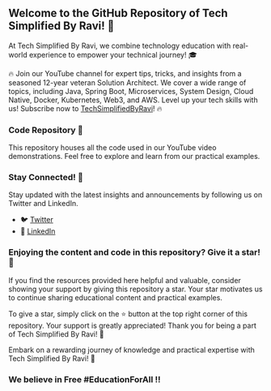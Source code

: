 ## Welcome to the GitHub Repository of Tech Simplified By Ravi! 🚀

At Tech Simplified By Ravi, we combine technology education with real-world experience to empower your technical journey! 🎓

🔥 Join our YouTube channel for expert tips, tricks, and insights from a seasoned 12-year veteran Solution Architect. We cover a wide range of topics, including Java, Spring Boot, Microservices, System Design, Cloud Native, Docker, Kubernetes, Web3, and AWS. Level up your tech skills with us! Subscribe now to [TechSimplifiedByRavi](https://www.youtube.com/@TechSimplifiedByRavi)! 🔥

### Code Repository 📂

This repository houses all the code used in our YouTube video demonstrations. Feel free to explore and learn from our practical examples.

### Stay Connected! 📢

Stay updated with the latest insights and announcements by following us on Twitter and LinkedIn.

- 🐦 [Twitter](https://twitter.com/imRRaj_Official)
- 🔗 [LinkedIn](https://www.linkedin.com/in/ravi-shankar-raj/)


### Enjoying the content and code in this repository? Give it a star! 🌟

If you find the resources provided here helpful and valuable, consider showing your support by giving this repository a star. Your star motivates us to continue sharing educational content and practical examples.

To give a star, simply click on the ⭐️ button at the top right corner of this repository. Your support is greatly appreciated! Thank you for being a part of Tech Simplified By Ravi! 🚀

Embark on a rewarding journey of knowledge and practical expertise with Tech Simplified By Ravi! 🚀

### We believe in Free #EducationForAll !!
